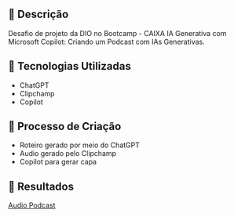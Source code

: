 ## 📒 Descrição
Desafio de projeto da DIO no Bootcamp - CAIXA IA Generativa com Microsoft Copilot: Criando um Podcast com IAs Generativas.

## 🤖 Tecnologias Utilizadas
- ChatGPT
- Clipchamp
- Copilot

## 🧐 Processo de Criação
- Roteiro gerado por meio do ChatGPT
- Audio gerado pelo Clipchamp
- Copilot para gerar capa

## 🚀 Resultados
[Audio Podcast](https://github.com/Cris-Pin-Bel/lab-natty-or-not/blob/main/Abelhinhas-GIBI.pdf)

